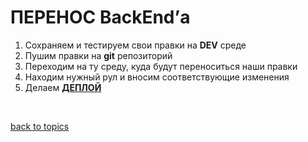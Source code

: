 # ПЕРЕНОС BackEnd’а

1. Сохраняем и тестируем свои правки на **DEV** среде
2. Пушим правки на **git** репозиторий
3. Переходим на ту среду, куда будут переноситься наши правки
4. Находим нужный рул и вносим соответствующие изменения
5. Делаем **[ДЕПЛОЙ](https://github.com/CrappyCodeMaker/ECCENTEX-KNOWLEGE/blob/main/Content/2%20Deploy/README.md)**


<br/>

[back to topics](https://github.com/CrappyCodeMaker/ECCENTEX-KNOWLEGE/blob/main/Content/0%20Topics/README.md)